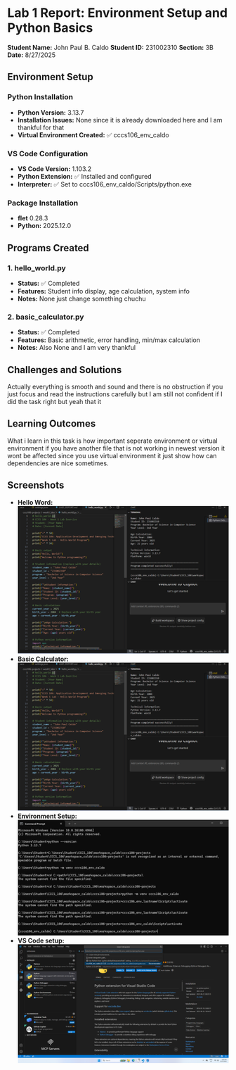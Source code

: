 # Lab 1 Report: Environment Setup and Python Basics

**Student Name:** John Paul B. Caldo
**Student ID:** 231002310
**Section:** 3B
**Date:** 8/27/2025

## Environment Setup

### Python Installation
- **Python Version:**  3.13.7
- **Installation Issues:** None since it is already downloaded here and I am thankful for that
- **Virtual Environment Created:** ✅ cccs106_env_caldo

### VS Code Configuration
- **VS Code Version:**  1.103.2
- **Python Extension:** ✅ Installed and configured
- **Interpreter:** ✅ Set to cccs106_env_caldo/Scripts/python.exe

### Package Installation
- **flet** 0.28.3
- **Python:** 2025.12.0

## Programs Created

### 1. hello_world.py
- **Status:** ✅ Completed
- **Features:** Student info display, age calculation, system info
- **Notes:** None just change something chuchu

### 2. basic_calculator.py
- **Status:** ✅ Completed
- **Features:** Basic arithmetic, error handling, min/max calculation
- **Notes:** Also None and I am very thankful

## Challenges and Solutions

Actually everything is smooth and sound and there is no obstruction if you just focus and read the instructions carefully but I am still not confident if I did the task right but yeah that it

## Learning Outcomes

What i learn in this task is how important seperate environment or virtual environment if you have another file that is not working in newest version it wont be affected since you use virtual environment it just show how can dependencies are nice sometimes.

## Screenshots
- **Hello Word:**
![alt text](lab1_screenshots/hello_world_output.png)
- **Basic Calculator:**
![alt text](lab1_screenshots/hello_world_output.png)
- **Environment Setup:**
![alt text](lab1_screenshots/environment_setup.png)
- **VS Code setup:**
![alt text](lab1_screenshots/vscode_setup.png)
